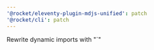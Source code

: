 ```yaml
---
'@rocket/eleventy-plugin-mdjs-unified': patch
'@rocket/cli': patch
---
```


Rewrite dynamic imports with "`"
